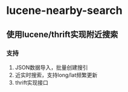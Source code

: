 lucene-nearby-search
====================

## 使用lucene/thrift实现附近搜索

### 支持
1. JSON数据导入，批量创建搜引
2. 近实时搜索，支持long/lat频繁更新
3. thrift实现接口
